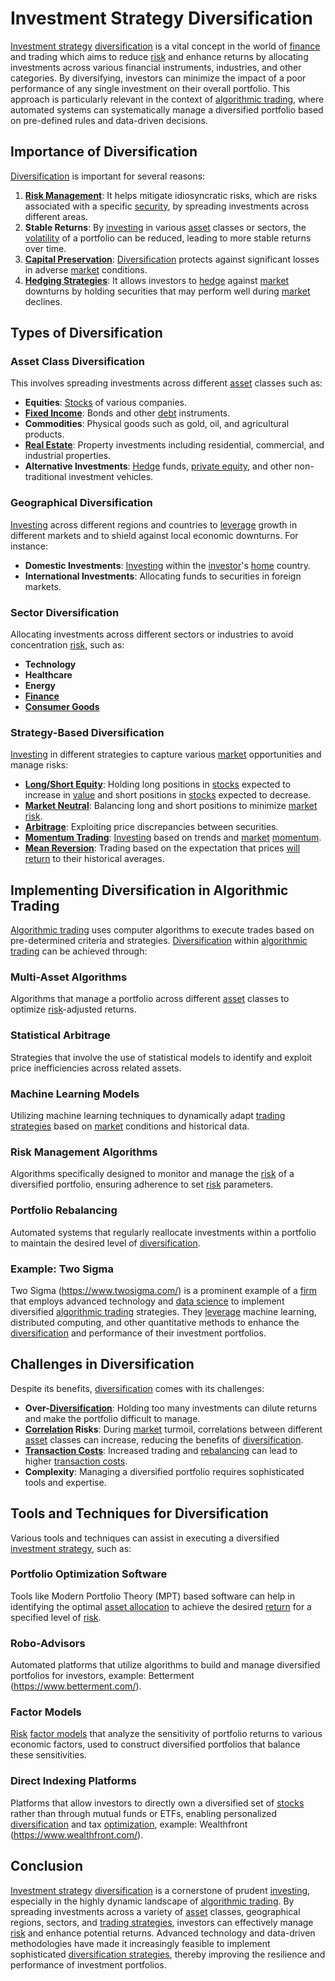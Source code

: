 # Investment Strategy Diversification

[Investment strategy](../i/investment_strategy.md) [diversification](../d/diversification.md) is a vital concept in the world of [finance](../f/finance.md) and trading which aims to reduce [risk](../r/risk.md) and enhance returns by allocating investments across various financial instruments, industries, and other categories. By diversifying, investors can minimize the impact of a poor performance of any single investment on their overall portfolio. This approach is particularly relevant in the context of [algorithmic trading](../a/algorithmic_trading.md), where automated systems can systematically manage a diversified portfolio based on pre-defined rules and data-driven decisions.

## Importance of Diversification

[Diversification](../d/diversification.md) is important for several reasons:

1. **[Risk Management](../r/risk_management.md)**: It helps mitigate idiosyncratic risks, which are risks associated with a specific [security](../s/security.md), by spreading investments across different areas.
2. **Stable Returns**: By [investing](../i/investing.md) in various [asset](../a/asset.md) classes or sectors, the [volatility](../v/volatility.md) of a portfolio can be reduced, leading to more stable returns over time.
3. **[Capital Preservation](../c/capital_preservation.md)**: [Diversification](../d/diversification.md) protects against significant losses in adverse [market](../m/market.md) conditions.
4. **[Hedging Strategies](../h/hedging_strategies.md)**: It allows investors to [hedge](../h/hedge.md) against [market](../m/market.md) downturns by holding securities that may perform well during [market](../m/market.md) declines.

## Types of Diversification

### Asset Class Diversification

This involves spreading investments across different [asset](../a/asset.md) classes such as:
- **Equities**: [Stocks](../s/stock.md) of various companies.
- **[Fixed Income](../f/fixed_income.md)**: Bonds and other [debt](../d/debt.md) instruments.
- **Commodities**: Physical goods such as gold, oil, and agricultural products.
- **[Real Estate](../r/real_estate.md)**: Property investments including residential, commercial, and industrial properties.
- **Alternative Investments**: [Hedge](../h/hedge.md) funds, [private equity](../p/private_equity.md), and other non-traditional investment vehicles.

### Geographical Diversification

[Investing](../i/investing.md) across different regions and countries to [leverage](../l/leverage.md) growth in different markets and to shield against local economic downturns. For instance:
- **Domestic Investments**: [Investing](../i/investing.md) within the [investor](../i/investor.md)'s [home](../h/home.md) country.
- **International Investments**: Allocating funds to securities in foreign markets.

### Sector Diversification

Allocating investments across different sectors or industries to avoid concentration [risk](../r/risk.md), such as:
- **Technology**
- **Healthcare**
- **Energy**
- **[Finance](../f/finance.md)**
- **[Consumer Goods](../c/consumer_goods.md)**

### Strategy-Based Diversification

[Investing](../i/investing.md) in different strategies to capture various [market](../m/market.md) opportunities and manage risks:
- **[Long/Short Equity](../l/long_short_equity.md)**: Holding long positions in [stocks](../s/stock.md) expected to increase in [value](../v/value.md) and short positions in [stocks](../s/stock.md) expected to decrease.
- **[Market Neutral](../m/market_neutral.md)**: Balancing long and short positions to minimize [market risk](../m/market_risk.md).
- **[Arbitrage](../a/arbitrage.md)**: Exploiting price discrepancies between securities.
- **[Momentum Trading](../m/momentum_trading.md)**: [Investing](../i/investing.md) based on trends and [market](../m/market.md) [momentum](../m/momentum.md).
- **[Mean Reversion](../m/mean_reversion.md)**: Trading based on the expectation that prices [will](../w/will.md) [return](../r/return.md) to their historical averages.

## Implementing Diversification in Algorithmic Trading

[Algorithmic trading](../a/algorithmic_trading.md) uses computer algorithms to execute trades based on pre-determined criteria and strategies. [Diversification](../d/diversification.md) within [algorithmic trading](../a/algorithmic_trading.md) can be achieved through:

### Multi-Asset Algorithms

Algorithms that manage a portfolio across different [asset](../a/asset.md) classes to optimize [risk](../r/risk.md)-adjusted returns.

### Statistical Arbitrage

Strategies that involve the use of statistical models to identify and exploit price inefficiencies across related assets.

### Machine Learning Models

Utilizing machine learning techniques to dynamically adapt [trading strategies](../t/trading_strategies.md) based on [market](../m/market.md) conditions and historical data.

### Risk Management Algorithms

Algorithms specifically designed to monitor and manage the [risk](../r/risk.md) of a diversified portfolio, ensuring adherence to set [risk](../r/risk.md) parameters.

### Portfolio Rebalancing

Automated systems that regularly reallocate investments within a portfolio to maintain the desired level of [diversification](../d/diversification.md).

### Example: Two Sigma

Two Sigma (https://www.twosigma.com/) is a prominent example of a [firm](../f/firm.md) that employs advanced technology and [data science](../d/data_science_in_trading.md) to implement diversified [algorithmic trading](../a/algorithmic_trading.md) strategies. They [leverage](../l/leverage.md) machine learning, distributed computing, and other quantitative methods to enhance the [diversification](../d/diversification.md) and performance of their investment portfolios.

## Challenges in Diversification

Despite its benefits, [diversification](../d/diversification.md) comes with its challenges:
- **Over-[Diversification](../d/diversification.md)**: Holding too many investments can dilute returns and make the portfolio difficult to manage.
- **[Correlation](../c/correlation.md) Risks**: During [market](../m/market.md) turmoil, correlations between different [asset](../a/asset.md) classes can increase, reducing the benefits of [diversification](../d/diversification.md).
- **[Transaction Costs](../t/transaction_costs.md)**: Increased trading and [rebalancing](../r/rebalancing.md) can lead to higher [transaction costs](../t/transaction_costs.md).
- **Complexity**: Managing a diversified portfolio requires sophisticated tools and expertise.

## Tools and Techniques for Diversification 

Various tools and techniques can assist in executing a diversified [investment strategy](../i/investment_strategy.md), such as:

### Portfolio Optimization Software

Tools like Modern Portfolio Theory (MPT) based software can help in identifying the optimal [asset allocation](../a/asset_allocation.md) to achieve the desired [return](../r/return.md) for a specified level of [risk](../r/risk.md).

### Robo-Advisors

Automated platforms that utilize algorithms to build and manage diversified portfolios for investors, example: Betterment (https://www.betterment.com/).

### Factor Models

[Risk](../r/risk.md) [factor models](../f/factor_models.md) that analyze the sensitivity of portfolio returns to various economic factors, used to construct diversified portfolios that balance these sensitivities.

### Direct Indexing Platforms

Platforms that allow investors to directly own a diversified set of [stocks](../s/stock.md) rather than through mutual funds or ETFs, enabling personalized [diversification](../d/diversification.md) and tax [optimization](../o/optimization.md), example: Wealthfront (https://www.wealthfront.com/).

## Conclusion

[Investment strategy](../i/investment_strategy.md) [diversification](../d/diversification.md) is a cornerstone of prudent [investing](../i/investing.md), especially in the highly dynamic landscape of [algorithmic trading](../a/algorithmic_trading.md). By spreading investments across a variety of [asset](../a/asset.md) classes, geographical regions, sectors, and [trading strategies](../t/trading_strategies.md), investors can effectively manage [risk](../r/risk.md) and enhance potential returns. Advanced technology and data-driven methodologies have made it increasingly feasible to implement sophisticated [diversification strategies](../d/diversification_strategies.md), thereby improving the resilience and performance of investment portfolios.

